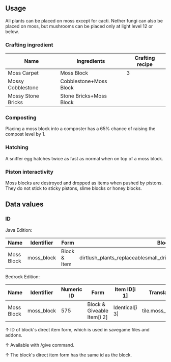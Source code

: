 ## Usage
All plants can be placed on moss except for cacti. Nether fungi can also be placed on moss, but mushrooms can be placed only at light level 12 or below.

### Crafting ingredient
| Name               | Ingredients             | Crafting recipe |
|--------------------|-------------------------|-----------------|
| Moss Carpet        | Moss Block              | 3               |
| Mossy Cobblestone  | Cobblestone+Moss Block  |                 |
| Mossy Stone Bricks | Stone Bricks+Moss Block |                 |

### Composting
Placing a moss block into a composter has a 65% chance of raising the compost level by 1.

### Hatching
A sniffer egg hatches twice as fast as normal when on top of a moss block.

### Piston interactivity
Moss blocks are destroyed and dropped as items when pushed by pistons. They do not stick to sticky pistons, slime blocks or honey blocks.

## Data values
### ID
Java Edition:

| Name       | Identifier | Form         | Block tags                                                                  | Translation key            |
|------------|------------|--------------|-----------------------------------------------------------------------------|----------------------------|
| Moss Block | moss_block | Block & Item | dirtlush_plants_replaceablesmall_dripleaf_placeable‌#sniffer_diggable_block | block.minecraft.moss_block |

Bedrock Edition:

| Name       | Identifier | Numeric ID | Form                       | Item ID[i 1]   | Translation key      |
|------------|------------|------------|----------------------------|----------------|----------------------|
| Moss Block | moss_block | 575        | Block & Giveable Item[i 2] | Identical[i 3] | tile.moss_block.name |


↑ ID of block's direct item form, which is used in savegame files and addons.

↑ Available with /give command.

↑ The block's direct item form has the same id as the block.



